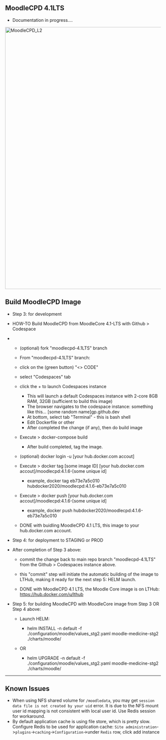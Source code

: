 ## MoodleCPD 4.1LTS 
* Documentation in progress....

<img width="847" alt="MoodleCPD_L2" src="https://github.com/ubc/moodle-docker/assets/86985864/bb61e8a3-866d-4f5e-8a62-1a900e874511">


## Build MoodleCPD Image

* Step 3: for development 

* HOW-TO Build MoodleCPD from MoodleCore 4.1-LTS with Github > Codespace
* - (optional) fork "moodlecpd-4.1LTS" branch
  - From "moodlecpd-4.1LTS" branch:
  - click on the (green button) "<> CODE"
  - select "Codespaces" tab
  - click the + to launch Codespaces instance
    - This will launch a default Codespaces instance with 2-core 8GB RAM, 32GB (sufficient to build this image)
    - The browser navigates to the codespace instance: something like this... [some random name]gp.github.dev
    - At bottom, select tab "Terminal" - this is bash shell
    - Edit Dockerfile or other
    - After completed the change (if any), then do build image

  - Execute > docker-compose build
    - After build completed, tag the image. 

  - (optional) docker login -u [your hub.docker.com accout]

  - Execute > docker tag [some image ID] [your hub.docker.com accout]/moodlecpd:4.1.6-[some unique id] 
    - example, docker tag eb73e7a5c010 hubdocker2020/moodlecpd:4.1.6-eb73e7a5c010

  - Execute > docker push [your hub.docker.com accout]/moodlecpd:4.1.6-[some unique id]
    - example, docker push hubdocker2020/moodlecpd:4.1.6-eb73e7a5c010

  - DONE with buidling MoodleCPD 4.1 LTS, this image to your hub.docker.com account. 



* Step 4: for deployment to STAGING or PROD

* After completion of Step 3 above:

  - commit the change back to main repo branch "moodlecpd-4.1LTS" from the Github > Codespaces instance above. 

  - this "commit" step will initiate the automatic building of the image to LTHub, making it ready for the next step 5: HELM launch.

  - DONE with MoodleCPD 4.1 LTS, the Moodle Core image is on LTHub: https://hub.docker.com/u/lthub



* Step 5: for building MoodleCPD with MoodleCore image from Step 3 OR Step 4 above:

  - Launch HELM: 

    - helm INSTALL -n default -f ./configuration/moodle/values_stg2.yaml  moodle-medicine-stg2 ./charts/moodle/

  - OR 

    - helm UPGRADE -n default -f ./configuration/moodle/values_stg2.yaml  moodle-medicine-stg2 ./charts/moodle/



-----------------------

## Known Issues

* When using NFS shared volume for `/moodledata`, you may get `session data file is not created by your uid` error. It is due to the NFS mount user id mapping is not consistent with local user id. Use Redis session for workaround.
* By default application cache is using file store, which is pretty slow. Configure Redis to be used for application cache: `Site administration`->`plugins`->`caching`->`Configuration`->under `Redis` row, click add instance

